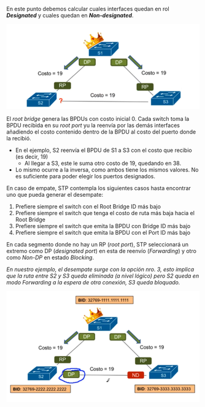 En este punto debemos calcular cuales interfaces quedan en rol _**Designated**_ y cuales quedan en _**Non-designated**_.

![](../_anexos_/Screenshot%20from%202024-01-02%2012-34-47.png)

El _root bridge_ genera las BPDUs con costo inicial 0. Cada switch toma la BPDU recibida en su _root port_ yu la reenvía por las demás interfaces añadiendo el costo contenido dentro de la BPDU al costo del puerto donde la recibió.
- En el ejemplo, S2 reenvía el BPDU de S1 a S3 con el costo que recibio (es decir, 19)
	- Al llegar a S3, este le suma otro costo de 19, quedando en 38.
- Lo mismo ocurre a la inversa, como ambos tiene los mismos valores. No es suficiente para poder elegir los puertos designados.

En caso de empate, STP contempla los siguientes casos hasta encontrar uno que pueda generar el desempate:
1. Prefiere siempre el switch con el Root Bridge ID más bajo
2. Prefiere siempre el switch que tenga el costo de ruta más baja hacia el Root Bridge
3. Prefiere siempre el switch que emita la BPDU con Bridge ID más bajo
4. Prefiere siempre el switch que emita la BPDU con el Port ID más bajo

En cada segmento donde no hay un RP (_root port_), STP seleccionará un extremo como DP (_designated port_) en esta de reenvío (_Forwarding_) y otro como _Non-DP_ en estado _Blocking_.

_En nuestro ejemplo, el desempate surge con la opción nro. 3, esto implica que la ruta entre S2 y S3 queda eliminada (a nivel lógico) pero S2 queda en modo Forwarding a la espera de otra conexión, S3 queda bloquado._

![](../_anexos_/Screenshot%20from%202024-01-02%2012-46-27.png)
